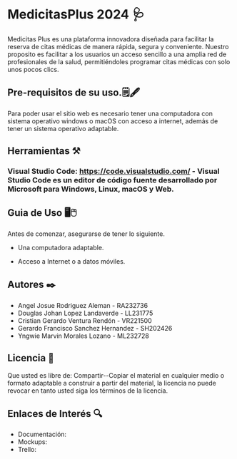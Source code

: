 # MedicitasPlus 2024 🩺
Medicitas Plus es una plataforma innovadora diseñada para facilitar la reserva de citas médicas de manera rápida, segura y conveniente. Nuestro proposito es facilitar a los usuarios un acceso sencillo a una amplia red de profesionales de la salud, permitiéndoles programar citas médicas con solo unos pocos clics.

## Pre-requisitos de su uso.🗒️🖋️
Para poder usar el sitio web es necesario tener una computadora con sistema operativo windows o macOS con acceso a internet, además de tener un sistema operativo adaptable.

## Herramientas ⚒️

### Visual Studio Code: https://code.visualstudio.com/ - Visual Studio Code es un editor de código fuente desarrollado por Microsoft para Windows, Linux, macOS y Web.


## Guia de Uso 🖥️🖱️

Antes de comenzar, asegurarse de tener lo siguiente.

+ Una computadora adaptable.

+ Acceso a Internet o a datos móviles.


## Autores ✒️

+ Angel Josue Rodriguez Aleman - RA232736
+ Douglas Johan Lopez Landaverde - LL231775
+ Cristian Gerardo Ventura Rendón - VR221500
+ Gerardo Francisco Sanchez Hernandez - SH202426
+ Yngwie Marvin Morales Lozano - ML232728


## Licencia 🪪

Que usted es libre de: Compartir--Copiar el material en cualquier medio o formato adaptable a construir a partir del material, la licencia no puede revocar en tanto usted siga los términos de la licencia.

## Enlaces de Interés 🔍

+ Documentación:
+ Mockups:
+ Trello: 
